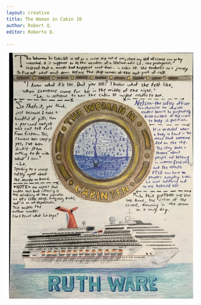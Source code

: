 ```yaml
---
layout: creative
title: The Woman in Cabin 10
author: Robert Q.
editor: Roberto Q.

---
```

![](/uploads/creative-one-pager-by-roberto-q-1.png)